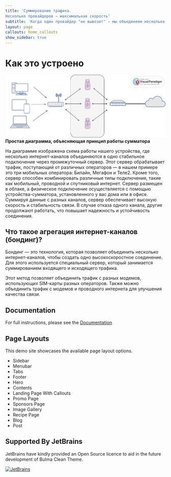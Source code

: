 ```yaml
---
title: 'Суммирование трафика.
Несколько провайдеров — максимальная скорость'
subtitle: 'Когда один провайдер "не вывозит" — мы объединяем несколько. Получаем стабильный интернет. В несколько раз быстрее'
layout: page
callouts: home_callouts
show_sidebar: true
---
```


# Как это устроено

![Простая диаграмма, объясняющая принцип работы сумматора](/img/summator1.svg)
**Простая диаграмма, объясняющая принцип работы сумматора**

На диаграмме изображена схема работы нашего устройства, где несколько интернет-каналов объединяются в одно стабильное подключение через промежуточный сервер. Этот сервер обрабатывает трафик, поступающий от различных операторов — в нашем примере это три мобильных оператора: Билайн, Мегафон и Теле2. Кроме того, сервер способен комбинировать различные типы подключения, такие как мобильный, проводной и спутниковый интернет. Сервер размещен в облаке, а физическое подключение осуществляется с помощью устройства-сумматора, установленного у вас дома или в офисе. Суммируя данные с разных каналов, сервер обеспечивает высокую скорость и стабильность связи. В случае отказа одного канала, другие продолжают работать, что повышает надежность и устойчивость соединения.


## Что такое агрегация интернет-каналов (бондинг)?

Бондинг — это технология, которая позволяет объединить несколько интернет-каналов, чтобы создать одно высокоскоростное соединение. Для этого используется специальный сервер, который занимается суммированием входящего и исходящего трафика.

Этот метод позволяет объединить трафик с разных модемов, использующих SIM-карты разных операторов. Также можно объединить трафик с модемов и проводного интернета для улучшения качества связи.



## Documentation

For full instructions, please see the [Documentation](/bulma-clean-theme/docs/)

## Page Layouts

This demo site showcases the available page layout options. 

* Sidebar
* Menubar
* Tabs
* Footer
* Hero
* Contents
* Landing Page With Callouts
* Promo Page
* Sponsors Page
* Image Gallery
* Recipe Page
* Blog
* Post

## Supported By JetBrains

JetBrains have kindly provided an Open Source licence to aid in the future development of Bulma Clean Theme.

[![JetBrains](img/jetbrains-variant-4.svg)](https://www.jetbrains.com/?from=bulma-clean-theme)
